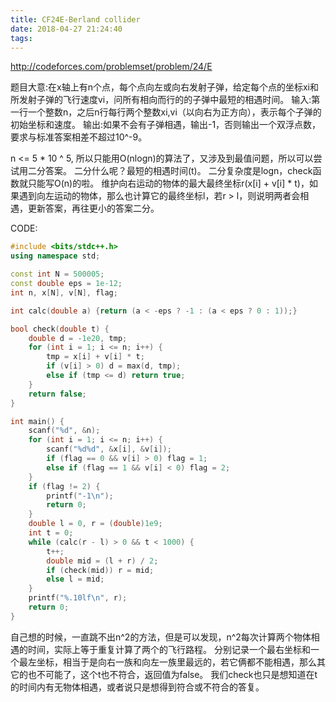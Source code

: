 ```yaml
---
title: CF24E-Berland collider
date: 2018-04-27 21:24:40
tags:
---
```


http://codeforces.com/problemset/problem/24/E

题目大意:在x轴上有n个点，每个点向左或向右发射子弹，给定每个点的坐标xi和所发射子弹的飞行速度vi，问所有相向而行的的子弹中最短的相遇时间。
输入:第一行一个整数n，之后n行每行两个整数xi,vi（以向右为正方向），表示每个子弹的初始坐标和速度。 输出:如果不会有子弹相遇，输出-1，否则输出一个双浮点数，要求与标准答案相差不超过10^-9。

n <= 5 * 10 ^ 5, 所以只能用O(nlogn)的算法了，又涉及到最值问题，所以可以尝试用二分答案。
二分什么呢？最短的相遇时间(t)。
二分复杂度是logn，check函数就只能写O(n)的啦。
维护向右运动的物体的最大最终坐标r(x[i] + v[i] * t)，如果遇到向左运动的物体，那么也计算它的最终坐标l，若r > l，则说明两者会相遇，更新答案，再往更小的答案二分。

CODE:
``` c++
#include <bits/stdc++.h>
using namespace std;

const int N = 500005;
const double eps = 1e-12;
int n, x[N], v[N], flag;

int calc(double a) {return (a < -eps ? -1 : (a < eps ? 0 : 1));}

bool check(double t) {
    double d = -1e20, tmp;
    for (int i = 1; i <= n; i++) {
        tmp = x[i] + v[i] * t;
        if (v[i] > 0) d = max(d, tmp);
        else if (tmp <= d) return true;
    }
    return false;
}

int main() {
    scanf("%d", &n);
    for (int i = 1; i <= n; i++) {
        scanf("%d%d", &x[i], &v[i]);
        if (flag == 0 && v[i] > 0) flag = 1;
        else if (flag == 1 && v[i] < 0) flag = 2;
    }
    if (flag != 2) {
        printf("-1\n");
        return 0;
    }
    double l = 0, r = (double)1e9;
    int t = 0;
    while (calc(r - l) > 0 && t < 1000) {
        t++;
        double mid = (l + r) / 2;
        if (check(mid)) r = mid;
        else l = mid;
    }
    printf("%.10lf\n", r);
    return 0;
}
```

自己想的时候，一直跳不出n^2的方法，但是可以发现，n^2每次计算两个物体相遇的时间，实际上等于重复计算了两个的飞行路程。
分别记录一个最右坐标和一个最左坐标，相当于是向右一族和向左一族里最远的，若它俩都不能相遇，那么其它的也不可能了，这个t也不符合，返回值为false。
我们check也只是想知道在t的时间内有无物体相遇，或者说只是想得到符合或不符合的答复。